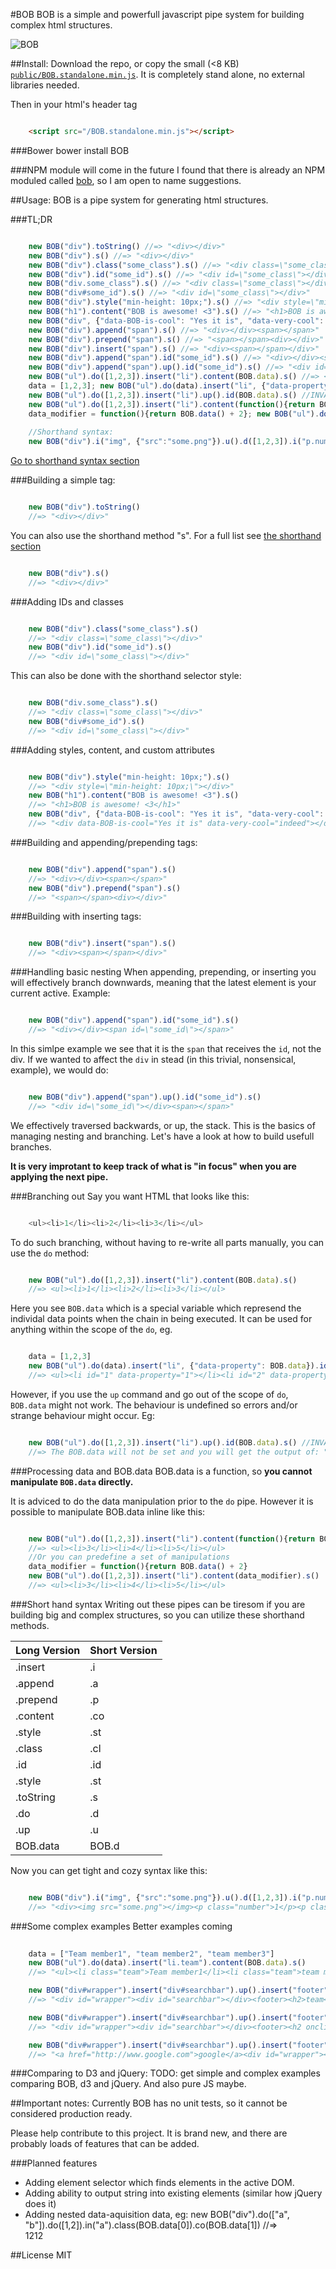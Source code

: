 #BOB
BOB is a simple and powerfull javascript pipe system for building complex html structures. 

![BOB](/BOB.png?raw=true)

##Install:
Download the repo, or copy the small (<8 KB) [`public/BOB.standalone.min.js`](public/BOB.standalone.min.js). It is completely stand alone, no external libraries needed.

Then in your html's header tag
```html

	<script src="/BOB.standalone.min.js"></script>
```

###Bower
    bower install BOB

###NPM module will come in the future
I found that there is already an NPM moduled called [bob](https://www.npmjs.com/package/bob), so I am open to name suggestions.

##Usage:
BOB is a pipe system for generating html structures.

###TL;DR
```javascript

	new BOB("div").toString() //=> "<div></div>"
	new BOB("div").s() //=> "<div></div>"
	new BOB("div").class("some_class").s() //=> "<div class=\"some_class\"></div>"
	new BOB("div").id("some_id").s() //=> "<div id=\"some_class\"></div>"
	new BOB("div.some_class").s() //=> "<div class=\"some_class\"></div>"
    new BOB("div#some_id").s() //=> "<div id=\"some_class\"></div>"
    new BOB("div").style("min-height: 10px;").s() //=> "<div style=\"min-height: 10px;\"></div>"
    new BOB("h1").content("BOB is awesome! <3").s() //=> "<h1>BOB is awesome! <3</h1>"
    new BOB("div", {"data-BOB-is-cool": "Yes it is", "data-very-cool": "indeed"}).s() //=> "<div data-BOB-is-cool="Yes it is" data-very-cool="indeed"></div>"
    new BOB("div").append("span").s() //=> "<div></div><span></span>"
    new BOB("div").prepend("span").s() //=> "<span></span><div></div>"
	new BOB("div").insert("span").s() //=> "<div><span></span></div>"
    new BOB("div").append("span").id("some_id").s() //=> "<div></div><span id=\"some_id\"></span>"
    new BOB("div").append("span").up().id("some_id").s() //=> "<div id=\"some_id\"></div><span></span>"
    new BOB("ul").do([1,2,3]).insert("li").content(BOB.data).s() //=> <ul><li>1</li><li>2</li><li>3</li></ul>
    data = [1,2,3]; new BOB("ul").do(data).insert("li", {"data-property": BOB.data}).id(BOB.data).s() //=> <ul><li id="1" data-property="1"></li><li id="2" data-property="2"></li><li id="3" data-property="3"></li></ul>
    new BOB("ul").do([1,2,3]).insert("li").up().id(BOB.data).s() //INVALID //=> The BOB.data will not be set and you will get the output of: "<ul><li></li><li></li><li></li></ul>".
    new BOB("ul").do([1,2,3]).insert("li").content(function(){return BOB.data() + 2}).s() //=> <ul><li>3</li><li>4</li><li>5</li></ul>
    data_modifier = function(){return BOB.data() + 2}; new BOB("ul").do([1,2,3]).insert("li").content(data_modifier).s() //=> <ul><li>3</li><li>4</li><li>5</li></ul>
    
    //Shorthand syntax:
    new BOB("div").i("img", {"src":"some.png"}).u().d([1,2,3]).i("p.number").co(BOB.d).s() //=> "<div><img src="some.png"></img><p class="number">1</p><p class="number">2</p><p class="number">3</p></div>"
```
[Go to shorthand syntax section](#shorthand)

###Building a simple tag:
```javascript

    new BOB("div").toString() 
    //=> "<div></div>"
```
You can also use the shorthand method "s". For a full list see [the shorthand section](#shorthand)

```javascript

    new BOB("div").s()
    //=> "<div></div>"
```

###Adding IDs and classes
```javascript

	new BOB("div").class("some_class").s()
    //=> "<div class=\"some_class\"></div>"
    new BOB("div").id("some_id").s()
    //=> "<div id=\"some_class\"></div>"
```

This can also be done with the shorthand selector style:
```javascript

    new BOB("div.some_class").s()
    //=> "<div class=\"some_class\"></div>"
    new BOB("div#some_id").s()
    //=> "<div id=\"some_class\"></div>"
```

###Adding styles, content, and custom attributes
```javascript

	new BOB("div").style("min-height: 10px;").s()
    //=> "<div style=\"min-height: 10px;\"></div>"
    new BOB("h1").content("BOB is awesome! <3").s()
    //=> "<h1>BOB is awesome! <3</h1>"
    new BOB("div", {"data-BOB-is-cool": "Yes it is", "data-very-cool": "indeed"}).s()
    //=> "<div data-BOB-is-cool="Yes it is" data-very-cool="indeed"></div>"
```

###Building and appending/prepending tags:
```javascript

    new BOB("div").append("span").s()
    //=> "<div></div><span></span>"
    new BOB("div").prepend("span").s()
    //=> "<span></span><div></div>"
```

###Building with inserting tags:
```javascript

    new BOB("div").insert("span").s()
    //=> "<div><span></span></div>"
```

###Handling basic nesting
When appending, prepending, or inserting you will effectively branch downwards, meaning that the latest element is your current active. Example:

```javascript

	new BOB("div").append("span").id("some_id").s()
	//=> "<div></div><span id=\"some_id\"></span>"
```

In this simlpe example we see that it is the `span` that receives the `id`, not the div. If we wanted to affect the `div` in stead (in this trivial, nonsensical, example), we would do:

```javascript

	new BOB("div").append("span").up().id("some_id").s()
	//=> "<div id=\"some_id\"></div><span></span>"	
```

We effectively traversed backwards, or up, the stack. This is the basics of managing nesting and branching. Let's have a look at how to build usefull branches.

**It is very improtant to keep track of what is "in focus" when you are applying the next pipe.**


###Branching out
Say you want HTML that looks like this:

```javascript

    <ul><li>1</li><li>2</li><li>3</li></ul>
```

To do such branching, without having to re-write all parts manually, you can use the `do` method:

```javascript

    new BOB("ul").do([1,2,3]).insert("li").content(BOB.data).s()
    //=> <ul><li>1</li><li>2</li><li>3</li></ul>
```

Here you see `BOB.data` which is a special variable which represend the individal data points when the chain in being executed. It can be used for anything within the scope of the `do`, eg.

```javascript

	data = [1,2,3]
    new BOB("ul").do(data).insert("li", {"data-property": BOB.data}).id(BOB.data).s()
    //=> <ul><li id="1" data-property="1"></li><li id="2" data-property="2"></li><li id="3" data-property="3"></li></ul>
```

However, if you use the `up` command and go out of the scope of `do`, `BOB.data` might not work. The behaviour is undefined so errors and/or strange behaviour might occur. Eg:

```javascript

	new BOB("ul").do([1,2,3]).insert("li").up().id(BOB.data).s() //INVALID
    //=> The BOB.data will not be set and you will get the output of: "<ul><li></li><li></li><li></li></ul>".
```

###Processing data and BOB.data
BOB.data is a function, so **you cannot manipulate `BOB.data` directly.**

It is adviced to do the data manipulation prior to the `do` pipe. However it is possible to manipulate BOB.data inline like this:

```javascript

	new BOB("ul").do([1,2,3]).insert("li").content(function(){return BOB.data() + 2}).s()
    //=> <ul><li>3</li><li>4</li><li>5</li></ul>
    //Or you can predefine a set of manipulations
    data_modifier = function(){return BOB.data() + 2}
    new BOB("ul").do([1,2,3]).insert("li").content(data_modifier).s()
    //=> <ul><li>3</li><li>4</li><li>5</li></ul>
```


<a name="shorthand"></a>
###Short hand syntax
Writing out these pipes can be tiresom if you are building big and complex structures, so you can utilize these shorthand methods.

Long Version | Short Version
------------ | -------------
.insert   | .i
.append   | .a
.prepend  | .p
.content  | .co
.style    | .st
.class    | .cl
.id       | .id
.style    | .st
.toString | .s
.do       | .d
.up       | .u
BOB.data  | BOB.d

Now you can get tight and cozy syntax like this:

```javascript

	new BOB("div").i("img", {"src":"some.png"}).u().d([1,2,3]).i("p.number").co(BOB.d).s()
	//=> "<div><img src="some.png"></img><p class="number">1</p><p class="number">2</p><p class="number">3</p></div>"
```

###Some complex examples
Better examples coming

```javascript
	
	data = ["Team member1", "team member2", "team member3"]
	new BOB("ul").do(data).insert("li.team").content(BOB.data).s()
	//=> "<ul><li class="team">Team member1</li><li class="team">team member2</li><li class="team">team member3</li></ul>"

	new BOB("div#wrapper").insert("div#searchbar").up().insert("footer").do(["team","contact","buy"]).insert("h2").content(BOB.data).s()
	//=> "<div id="wrapper"><div id="searchbar"></div><footer><h2>team</h2><h2>contact</h2><h2>buy</h2></footer></div>"

	new BOB("div#wrapper").insert("div#searchbar").up().insert("footer").do(["team","contact","buy"]).insert("h2",{"onclick": function(){return ("alert('" + BOB.data() + "');") }}).content(BOB.data).s()
	//=> "<div id="wrapper"><div id="searchbar"></div><footer><h2 onclick="alert('team');">team</h2><h2 onclick="alert('contact');">contact</h2><h2 onclick="alert('buy');">buy</h2></footer></div>"

	new BOB("div#wrapper").insert("div#searchbar").up().insert("footer").do(["team","contact","buy"]).insert("h2",{"onclick": function(){return ("alert('" + BOB.data() + "');") }}).content(BOB.data).up().up().prepend("a",{"href": "http://www.google.com"}).content("google").s()
	//=> "<a href="http://www.google.com">google</a><div id="wrapper"><div id="searchbar"></div><footer><h2 onclick="alert('team');">team</h2><h2 onclick="alert('contact');">contact</h2><h2 onclick="alert('buy');">buy</h2></footer></div>"
```

###Comparing to D3 and jQuery:
TODO: get simple and complex examples comparing BOB, d3 and jQuery. And also pure JS maybe.

##Important notes:
Currently BOB has no unit tests, so it cannot be considered production ready. 

Please help contribute to this project. It is brand new, and there are probably loads of features that can be added. 

###Planned features

 - Adding element selector which finds elements in the active DOM.
 - Adding ability to output string into existing elements (similar how jQuery does it)
 - Adding nested data-aquisition data, eg: new BOB("div").do(["a", "b"]).do([1,2]).in("a").class(BOB.data[0]).co(BOB.data[1])
 //=> <div><a class="a">1</a><a class="a">2</a><a class="b">1</a><a class="b">2</a></div>

##License
MIT
